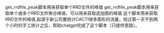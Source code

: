 get_rrdfile_peak脚本用来获取单个RRD文件的峰值
get_rrdfile_peak脚本用来获取单个或多个RRD文件聚合峰值，可以用来获取迭加图的峰值
这个脚本用来获取RRD文件的峰值,起源于新公司要统计CACTI很多图形的流量，经过第一天不到两个小时的手工统计之后，帮助chatgpt完成了这个脚本（只提供思路）。
